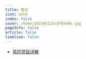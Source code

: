 ```yaml
---
title: 笔记
icon: note 
index: false
cover: /home/202305122sdf05406.jpg
pageInfo: false
article: false
timeline: false
---
```


- <HopeIcon icon="biji1"/> [简历项目详解](0aboutprojects.md)
